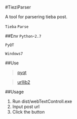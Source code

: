 #TieziParser

A tool for parsering tieba post.

`Tieba`  `Parse`

##Env
`Python`-`2.7`

`PyQT`

`Windows7`

##Use
>[pyqt](https://riverbankcomputing.com)

>[urllib2](https://docs.python.org/2/library/urllib2.html)

##Usage

1. Run dist/webTextControll.exe 
2. Input post url
3. Click the button
